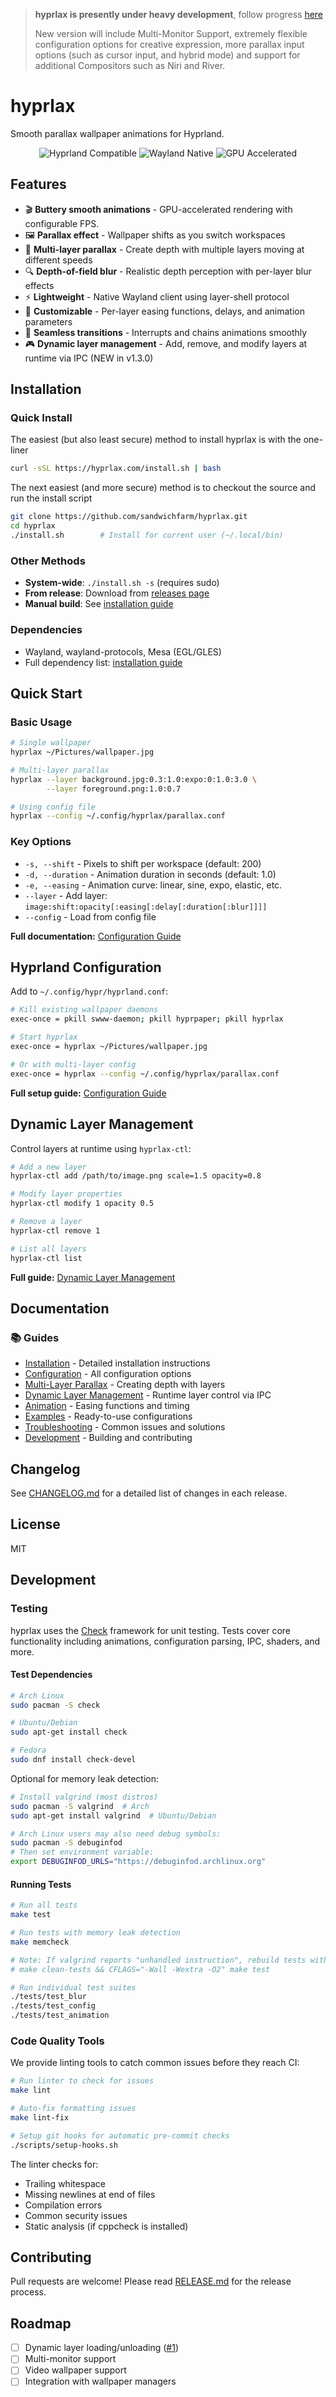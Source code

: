 > **hyprlax is presently under heavy development**, follow progress [here](https://github.com/sandwichfarm/hyprlax/issues/13)
> 
> New version will include Multi-Monitor Support, extremely flexible configuration options for creative expression, more parallax input options (such as cursor input, and hybrid mode) and support for additional Compositors such as Niri and River.

# hyprlax

Smooth parallax wallpaper animations for Hyprland.

<p align="center">
  <img src="https://img.shields.io/badge/Hyprland-Compatible-blue" alt="Hyprland Compatible">
  <img src="https://img.shields.io/badge/Wayland-Native-green" alt="Wayland Native">
  <img src="https://img.shields.io/badge/GPU-Accelerated-orange" alt="GPU Accelerated">
</p>

## Features

- 🎬 **Buttery smooth animations** - GPU-accelerated rendering with configurable FPS.
- 🖼️ **Parallax effect** - Wallpaper shifts as you switch workspaces
- 🌌 **Multi-layer parallax** - Create depth with multiple layers moving at different speeds
- 🔍 **Depth-of-field blur** - Realistic depth perception with per-layer blur effects
- ⚡ **Lightweight** - Native Wayland client using layer-shell protocol
- 🎨 **Customizable** - Per-layer easing functions, delays, and animation parameters
- 🔄 **Seamless transitions** - Interrupts and chains animations smoothly
- 🎮 **Dynamic layer management** - Add, remove, and modify layers at runtime via IPC (NEW in v1.3.0)

## Installation

### Quick Install

The easiest (but also least secure) method to install hyprlax is with the one-liner  

```bash
curl -sSL https://hyprlax.com/install.sh | bash
```

The next easiest (and more secure) method is to checkout the source and run the install script 

```bash
git clone https://github.com/sandwichfarm/hyprlax.git
cd hyprlax
./install.sh        # Install for current user (~/.local/bin)
```

### Other Methods

- **System-wide**: `./install.sh -s` (requires sudo)
- **From release**: Download from [releases page](https://github.com/sandwichfarm/hyprlax/releases)
- **Manual build**: See [installation guide](docs/installation.md)

### Dependencies

- Wayland, wayland-protocols, Mesa (EGL/GLES)
- Full dependency list: [installation guide](docs/installation.md#dependencies)

## Quick Start

### Basic Usage

```bash
# Single wallpaper
hyprlax ~/Pictures/wallpaper.jpg

# Multi-layer parallax
hyprlax --layer background.jpg:0.3:1.0:expo:0:1.0:3.0 \
        --layer foreground.png:1.0:0.7

# Using config file
hyprlax --config ~/.config/hyprlax/parallax.conf
```

### Key Options

- `-s, --shift` - Pixels to shift per workspace (default: 200)
- `-d, --duration` - Animation duration in seconds (default: 1.0)
- `-e, --easing` - Animation curve: linear, sine, expo, elastic, etc.
- `--layer` - Add layer: `image:shift:opacity[:easing[:delay[:duration[:blur]]]]`
- `--config` - Load from config file

**Full documentation:** [Configuration Guide](docs/configuration.md)


## Hyprland Configuration

Add to `~/.config/hypr/hyprland.conf`:

```bash
# Kill existing wallpaper daemons
exec-once = pkill swww-daemon; pkill hyprpaper; pkill hyprlax

# Start hyprlax
exec-once = hyprlax ~/Pictures/wallpaper.jpg

# Or with multi-layer config
exec-once = hyprlax --config ~/.config/hyprlax/parallax.conf
```

**Full setup guide:** [Configuration Guide](docs/configuration.md)

## Dynamic Layer Management

Control layers at runtime using `hyprlax-ctl`:

```bash
# Add a new layer
hyprlax-ctl add /path/to/image.png scale=1.5 opacity=0.8

# Modify layer properties
hyprlax-ctl modify 1 opacity 0.5

# Remove a layer
hyprlax-ctl remove 1

# List all layers
hyprlax-ctl list
```

**Full guide:** [Dynamic Layer Management](docs/IPC.md)

## Documentation

### 📚 Guides
- [Installation](docs/installation.md) - Detailed installation instructions
- [Configuration](docs/configuration.md) - All configuration options
- [Multi-Layer Parallax](docs/multi-layer.md) - Creating depth with layers
- [Dynamic Layer Management](docs/IPC.md) - Runtime layer control via IPC
- [Animation](docs/animation.md) - Easing functions and timing
- [Examples](docs/examples.md) - Ready-to-use configurations
- [Troubleshooting](docs/troubleshooting.md) - Common issues and solutions
- [Development](docs/development.md) - Building and contributing

## Changelog

See [CHANGELOG.md](CHANGELOG.md) for a detailed list of changes in each release.

## License

MIT

## Development

### Testing

hyprlax uses the [Check](https://libcheck.github.io/check/) framework for unit testing. Tests cover core functionality including animations, configuration parsing, IPC, shaders, and more.

#### Test Dependencies

```bash
# Arch Linux
sudo pacman -S check

# Ubuntu/Debian
sudo apt-get install check

# Fedora
sudo dnf install check-devel
```

Optional for memory leak detection:
```bash
# Install valgrind (most distros)
sudo pacman -S valgrind  # Arch
sudo apt-get install valgrind  # Ubuntu/Debian

# Arch Linux users may also need debug symbols:
sudo pacman -S debuginfod
# Then set environment variable:
export DEBUGINFOD_URLS="https://debuginfod.archlinux.org"
```

#### Running Tests

```bash
# Run all tests
make test

# Run tests with memory leak detection
make memcheck

# Note: If valgrind reports "unhandled instruction", rebuild tests without -march=native:
# make clean-tests && CFLAGS="-Wall -Wextra -O2" make test

# Run individual test suites
./tests/test_blur
./tests/test_config
./tests/test_animation
```

### Code Quality Tools

We provide linting tools to catch common issues before they reach CI:

```bash
# Run linter to check for issues
make lint

# Auto-fix formatting issues
make lint-fix

# Setup git hooks for automatic pre-commit checks
./scripts/setup-hooks.sh
```

The linter checks for:
- Trailing whitespace
- Missing newlines at end of files
- Compilation errors
- Common security issues
- Static analysis (if cppcheck is installed)

## Contributing

Pull requests are welcome! Please read [RELEASE.md](RELEASE.md) for the release process.

## Roadmap

- [ ] Dynamic layer loading/unloading ([#1](https://github.com/sandwichfarm/hyprlax/issues/1))
- [ ] Multi-monitor support
- [ ] Video wallpaper support
- [ ] Integration with wallpaper managers
